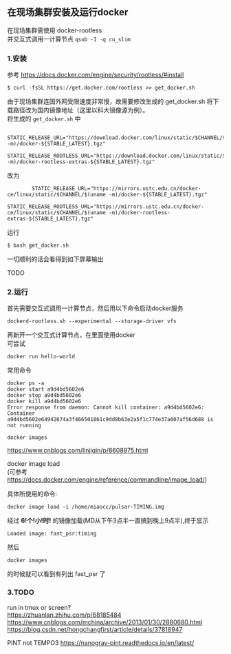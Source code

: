 ## 在现场集群安装及运行docker
在现场集群需使用 docker-rootless  
并交互式调用一计算节点
`qsub -I -q cu_slim`

### 1.安装
参考 https://docs.docker.com/engine/security/rootless/#install  

```
$ curl -fsSL https://get.docker.com/rootless >> get_docker.sh
```
由于现场集群连国外网受限速度非常慢，故需要修改生成的 get_docker.sh 将下载路径改为国内镜像地址（这里以科大镜像源为例）。  
将生成的 `get_docker.sh` 中
```
        STATIC_RELEASE_URL="https://download.docker.com/linux/static/$CHANNEL/$(uname -m)/docker-${STABLE_LATEST}.tgz"
        STATIC_RELEASE_ROOTLESS_URL="https://download.docker.com/linux/static/$CHANNEL/$(uname -m)/docker-rootless-extras-${STABLE_LATEST}.tgz"
```
改为
```
        STATIC_RELEASE_URL="https://mirrors.ustc.edu.cn/docker-ce/linux/static/$CHANNEL/$(uname -m)/docker-${STABLE_LATEST}.tgz"
        STATIC_RELEASE_ROOTLESS_URL="https://mirrors.ustc.edu.cn/docker-ce/linux/static/$CHANNEL/$(uname -m)/docker-rootless-extras-${STABLE_LATEST}.tgz"
```
运行
```
$ bash get_docker.sh
```
一切顺利的话会看得到如下屏幕输出


TODO  


### 2.运行
首先需要交互式调用一计算节点，然后用以下命令启动docker服务
```
dockerd-rootless.sh --experimental --storage-driver vfs
```
再新开一个交互式计算节点，在里面使用docker  
可尝试
```
docker run hello-world
```


常用命令
```
docker ps -a
docker start a9d4bd5602e6
docker stop a9d4bd5602e6
docker kill a9d4bd5602e6  
Error response from daemon: Cannot kill container: a9d4bd5602e6: Container a9d4bd5602e64942674a3f466501861c9dd8b63e2a5f1c774e37a007af56d688 is not running
```

```
docker images
```
https://www.cnblogs.com/linjiqin/p/8608975.html

docker image load   
(可参考 https://docs.docker.com/engine/reference/commandline/image_load/)

具体所使用的命令:
```
docker image load -i /home/miaocc/pulsar-TIMING.img
```
经过 **6!个!小!时!** 的镜像加载(MD从下午3点半一直搞到晚上9点半),终于显示  
```
Loaded image: fast_psr:timing
```
然后
```
docker images
```
的时候就可以看到有列出 fast_psr 了



### 3.TODO
run in tmux or screen?  
https://zhuanlan.zhihu.com/p/68185484  
https://www.cnblogs.com/mchina/archive/2013/01/30/2880680.html  
https://blog.csdn.net/hongchangfirst/article/details/37818947  

PINT not TEMPO3
https://nanograv-pint.readthedocs.io/en/latest/

